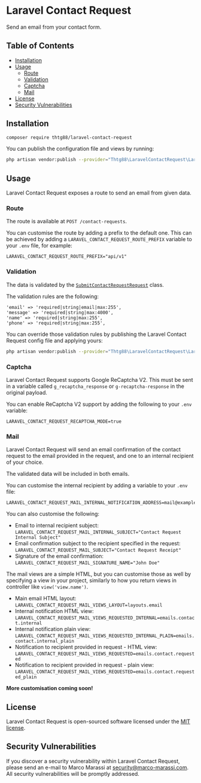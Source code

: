 # Laravel Contact Request

Send an email from your contact form.

## Table of Contents

* [Installation](#installation)
* [Usage](#usage)
    * [Route](#route)
    * [Validation](#validation)
    * [Captcha](#captcha)
    * [Mail](#mail)
* [License](#license)
* [Security Vulnerabilities](#security-vulnerabilities)

## Installation

``` bash
composer require thtg88/laravel-contact-request
```

You can publish the configuration file and views by running:
```bash
php artisan vendor:publish --provider="Thtg88\LaravelContactRequest\LaravelContactRequestServiceProvider"
```

## Usage

Laravel Contact Request exposes a route to send an email from given data.

### Route

The route is available at `POST /contact-requests`.

You can customise the route by adding a prefix to the default one. This can be achieved by adding a `LARAVEL_CONTACT_REQUEST_ROUTE_PREFIX` variable to your `.env` file, for example:
```
LARAVEL_CONTACT_REQUEST_ROUTE_PREFIX="api/v1"
```

### Validation

The data is validated by the [`SubmitContactRequestRequest`](src/Http/Requests/SubmitContactRequestRequest) class.

The validation rules are the following:
```
'email' => 'required|string|email|max:255',
'message' => 'required|string|max:4000',
'name' => 'required|string|max:255',
'phone' => 'required|string|max:255',
```

You can override those validation rules by publishing the Laravel Contact Request config file and applying yours:
```bash
php artisan vendor:publish --provider="Thtg88\LaravelContactRequest\LaravelContactRequestServiceProvider" --tag="laravel-contact-request-config"
```

### Captcha

Laravel Contact Request supports Google ReCaptcha V2. This must be sent in a variable called `g_recaptcha_response` or `g-recaptcha-response` in the original payload.

You can enable ReCaptcha V2 support by adding the following to your `.env` variable:
```
LARAVEL_CONTACT_REQUEST_RECAPTCHA_MODE=true
```

### Mail

Laravel Contact Request will send an email confirmation of the contact request to the email provided in the request, and one to an internal recipient of your choice.

The validated data will be included in both emails.

You can customise the internal recipient by adding a variable to your `.env` file:
```
LARAVEL_CONTACT_REQUEST_MAIL_INTERNAL_NOTIFICATION_ADDRESS=mail@example.com
```

You can also customise the following:
- Email to internal recipient subject: `LARAVEL_CONTACT_REQUEST_MAIL_INTERNAL_SUBJECT="Contact Request Internal Subject"`
- Email confirmation subject to the recipient specified in the request: `LARAVEL_CONTACT_REQUEST_MAIL_SUBJECT="Contact Request Receipt"`
- Signature of the email confirmation: `LARAVEL_CONTACT_REQUEST_MAIL_SIGNATURE_NAME="John Doe"`

The mail views are a simple HTML, but you can customise those as well by specifying a view in your project, similarly to how you return views in controller like `view('view.name')`.

- Main email HTML layout: `LARAVEL_CONTACT_REQUEST_MAIL_VIEWS_LAYOUT=layouts.email`
- Internal notification HTML view: `LARAVEL_CONTACT_REQUEST_MAIL_VIEWS_REQUESTED_INTERNAL=emails.contact.internal`
- Internal notification plain view: `LARAVEL_CONTACT_REQUEST_MAIL_VIEWS_REQUESTED_INTERNAL_PLAIN=emails.contact.internal_plain`
- Notification to recipient provided in request - HTML view: `LARAVEL_CONTACT_REQUEST_MAIL_VIEWS_REQUESTED=emails.contact.requested`
- Notification to recipient provided in request - plain view: `LARAVEL_CONTACT_REQUEST_MAIL_VIEWS_REQUESTED=emails.contact.requested_plain`

**More customisation coming soon!**

## License

Laravel Contact Request is open-sourced software licensed under the [MIT license](https://opensource.org/licenses/MIT).

## Security Vulnerabilities

If you discover a security vulnerability within Laravel Contact Request, please send an e-mail to Marco Marassi at security@marco-marassi.com. All security vulnerabilities will be promptly addressed.

